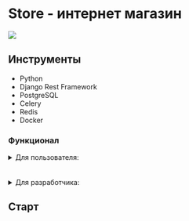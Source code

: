 # Store - интернет магазин

<img src="https://blog.usetada.com/hubfs/Tips%20to%20Increase%20Repeat%20Purchase%20%281%29.jpg">

## Инструменты

* Python
* Django Rest Framework
* PostgreSQL
* Celery
* Redis
* Docker


### Функционал

<details>
<summary>
Для пользователя:
</summary>
1. Регистрация и аутентификация.<br>
2. Личный кабинет пользователя - возможность сохранение дополнительной информации и добавление фотографии, просмотр корзины пользователя (удаление товара с корзины), оформление заказа.<br>
3. Поиск по сайту.<br>
4. Обратная связь - возможность отправить сообщение на email, captcha.<br>
5. Отзывы - возможность оставить отзыв, сохраняется время отзыва, с личного кабинета берется фотография, подсчет количества отзывов, выставление оценки, фильтрация по рейтингу, удаление и редактирование собственного отзыва, reCAPTCHA3.<br>
6. Корзина товаров – реализовано с помощью сессий, просмотр товаров (добавление и удаление).<br>
7. Добавление в избранное (реализовано с помощью сессий).<br>
8. Заказы – указание адреса доставки (сохранения координат адреса доставки) просмотр корзины товаров, оплата заказа с помощью Stripe, сохранение заказа и его статуса в базе данных. Возможность смотреть все свои заказы.<br>
</details>
<br>
<br>
<details>
<summary>
Для разработчика:
</summary>
1. Аутентификация через JWT (JSON Web Token) + поддержка OAuth 2 с использованием стороннего провайдера.<br>
2. Каталог продуктов - фильтрация по категориям, по ценам, пагинация, возможность отправить товар в корзину.<br>
3. Сайт мультиязычный (Русский, Английский).<br>
4. Кастомная админ панель, функционал админа (добавление нового товара, удаление любого комментария, просмотр всех заказов).<br>
5. Все сообщения отправляется при помощи Celery.<br>
6. Кэширование происходит при помощи Redis.<br>
7. Используется Docker.<br>
8. WebSocket.<br>
9. PosgreSQL + Fixtures.<br>
10. Swagger.<br>

</details>

## Старт
